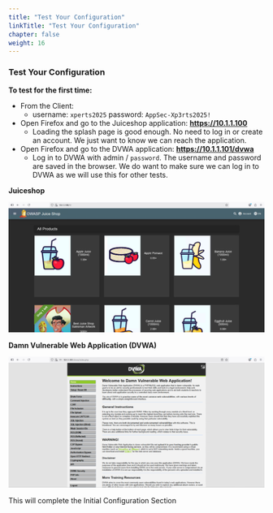 ```yaml
---
title: "Test Your Configuration"
linkTitle: "Test Your Configuration"
chapter: false
weight: 16
---
```

### **Test Your Configuration**

**To test for the first time:**

- From the Client:
  - username: ```xperts2025``` password: ```AppSec-Xp3rts2025!```
- Open Firefox and go to the Juiceshop application: **https://10.1.1.100**
  - Loading the splash page is good enough.  No need to log in or create an account.  We just want to know we can reach the application.  
- Open Firefox and go to the DVWA application: **https://10.1.1.101/dvwa**
  - Log in to DVWA with admin / ```password```. The username and password are saved in the browser.  We do want to make sure we can log in to DVWA as we will use this for other tests.

**Juiceshop**

![](juiceshop-test.png)

**Damn Vulnerable Web Application \(DVWA\)**

![](dvwa-test.png)

This will complete the Initial Configuration Section